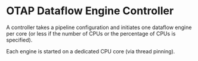 # OTAP Dataflow Engine Controller

A controller takes a pipeline configuration and initiates one dataflow engine
per core (or less if the number of CPUs or the percentage of CPUs is
specified).

Each engine is started on a dedicated CPU core (via thread pinning).
